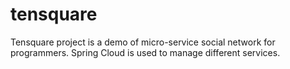 # tensquare
Tensquare project is a demo of micro-service social network for programmers.
Spring Cloud is used to manage different services.